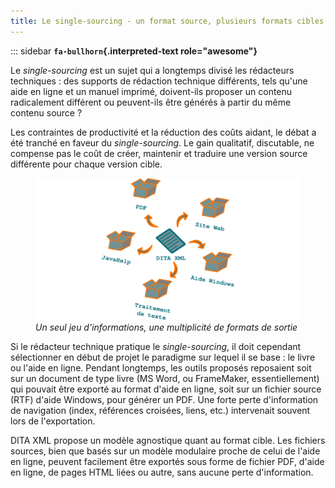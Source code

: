 ```yaml
---
title: Le single-sourcing - un format source, plusieurs formats cibles
---
```


::: sidebar
**`fa-bullhorn`{.interpreted-text role="awesome"}**

Le *single-sourcing* est un sujet qui a longtemps divisé les rédacteurs
techniques : des supports de rédaction technique différents, tels
qu\'une aide en ligne et un manuel imprimé, doivent-ils proposer un
contenu radicalement différent ou peuvent-ils être générés à partir du
même contenu source ?


Les contraintes de productivité et la réduction des coûts aidant, le
débat a été tranché en faveur du *single-sourcing*. Le gain qualitatif,
discutable, ne compense pas le coût de créer, maintenir et traduire une
version source différente pour chaque version cible.

<figure>
<img src="graphics/single-sourcing.svg"
alt="graphics/single-sourcing.svg" />
<figcaption><em>Un seul jeu d'informations, une multiplicité de formats
de sortie</em></figcaption>
</figure>

Si le rédacteur technique pratique le *single-sourcing*, il doit
cependant sélectionner en début de projet le paradigme sur lequel il se
base : le livre ou l\'aide en ligne. Pendant longtemps, les outils
proposés reposaient soit sur un document de type livre (MS Word, ou
FrameMaker, essentiellement) qui pouvait être exporté au format d\'aide
en ligne, soit sur un fichier source (RTF) d\'aide Windows, pour générer
un PDF. Une forte perte d\'information de navigation (index, références
croisées, liens, etc.) intervenait souvent lors de l\'exportation.

DITA XML propose un modèle agnostique quant au format cible. Les
fichiers sources, bien que basés sur un modèle modulaire proche de celui
de l\'aide en ligne, peuvent facilement être exportés sous forme de
fichier PDF, d\'aide en ligne, de pages HTML liées ou autre, sans aucune
perte d\'information.
